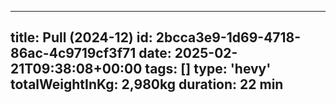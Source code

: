 ---
  title: Pull (2024-12)
  id: 2bcca3e9-1d69-4718-86ac-4c9719cf3f71
  date: 2025-02-21T09:38:08+00:00
  tags: []
  type: 'hevy'
  totalWeightInKg: 2,980kg
  duration: 22 min
  ---
  